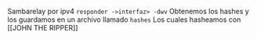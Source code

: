 Sambarelay por ipv4 `responder ->interfaz> -dwv`
Obtenemos los hashes y los guardamos en un archivo llamado `hashes`
Los cuales hasheamos con [[JOHN THE RIPPER]]

